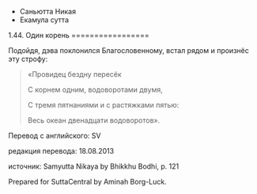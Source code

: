









* Саньютта Никая
* Екамула сутта


1\.44\. Один корень
\=\=\=\=\=\=\=\=\=\=\=\=\=\=\=\=\=



Подойдя, дэва поклонился Благословенному, встал рядом и произнёс эту строфу:



> «Провидец бездну пересёк  
> 
> С корнем одним, водоворотами двумя,  
> 
> С тремя пятнаниями и с растяжками пятью:  
> 
> Весь океан двенадцати водоворотов»\.



Перевод с английского: SV


редакция перевода: 18\.08\.2013


источник: Samyutta Nikaya by Bhikkhu Bodhi, p\. 121


Prepared for SuttaCentral by Aminah Borg\-Luck\.






